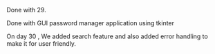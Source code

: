 Done with 29.

Done with GUI password manager application using tkinter


On day 30 , We added search feature and also added error handling to make it for user friendly.